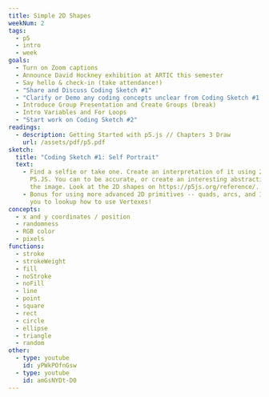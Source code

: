 ```yaml
---
title: Simple 2D Shapes
weekNum: 2
tags:
  - p5
  - intro
  - week
goals:
  - Turn on Zoom captions
  - Announce David Hockney exhibition at ARTIC this semester
  - Say hello & check-in (take attendance!)
  - "Share and Discuss Coding Sketch #1"
  - "Clarify or Demo any coding concepts unclear from Coding Sketch #1 (break)"
  - Introduce Group Presentation and Create Groups (break)
  - Intro Variables and For Loops
  - "Start work on Coding Sketch #2"
readings:
  - description: Getting Started with p5.js // Chapters 3 Draw
    url: /assets/pdf/p5.pdf
sketch:
  title: "Coding Sketch #1: Self Portrait"
  text:
    - Find a selfie or take one. Create an interpretation of it using 2D shapes in
      P5.JS. You can to be accurate, or create an interesting abstraction based on
      the image. Look at the 2D shapes on https://p5js.org/reference/.
    - Bonus for using more advanced 2D primitives -- quads, arcs, and I encourage
      you to lookup how to use Vertexes!
concepts:
  - x and y coordinates / position
  - randomness
  - RGB color
  - pixels
functions:
  - stroke
  - strokeWeight
  - fill
  - noStroke
  - noFill
  - line
  - point
  - square
  - rect
  - circle
  - ellipse
  - triangle
  - random
other:
  - type: youtube
    id: yPWkPOfnGsw
  - type: youtube
    id: amGsNYDt-D0
---
```

